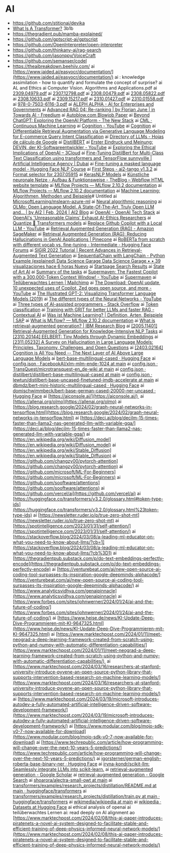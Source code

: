 # AI
* https://github.com/stitionai/devika
* [What Is A Transformer?](https://www.youtube.com/watch?v=wjZofJX0v4M) 3b1b
* https://thegradient.pub/mamba-explained/ 
* https://github.com/gptscript-ai/gptscript
* https://github.com/OpenInterpreter/open-interpreter
* https://github.com/thinkany-ai/rag-search 
* https://github.com/jasonppy/VoiceCraft
* https://github.com/semanser/codel
* https://theaibreakdown.beehiiv.com/
ai  [https://www.jaided.ai/easyocr/documentation/](https://www.jaided.ai/easyocr/documentation/)
ai : knowledge assimilation - how to quantify and formulate the concept of surprise?
ai AL and Ethics
ai Computer Vision. Algorithms and Applications.pdf
ai [2309.04979.pdf](https://arxiv.org/pdf/2309.04979.pdf)
ai [2307.12798.pdf](https://arxiv.org/pdf/2307.12798.pdf)
ai [2308.00479.pdf](https://arxiv.org/pdf/2308.00479.pdf)
ai [2308.05822.pdf](https://arxiv.org/pdf/2308.05822.pdf)
ai [2308.10633.pdf](https://arxiv.org/pdf/2308.10633.pdf)
ai [2309.15217.pdf](https://arxiv.org/pdf/2309.15217.pdf)
ai [2310.01427.pdf](https://arxiv.org/pdf/2310.01427.pdf)
ai [2310.01558.pdf](https://arxiv.org/pdf/2310.01558.pdf)
ai [978-0-7503-6116-3.pdf](https://iopscience.iop.org/book/mono/978-0-7503-6116-3.pdf)
ai [ALEPH ALPHA - AI for Enterprises and Governments](https://aleph-alpha.com/)
ai [Advanced RAG 04: Re-ranking | by Florian June | in Towards AI - Freedium](https://freedium.cfd/https://pub.towardsai.net/advanced-rag-04-re-ranking-85f6ae8170b1)
ai [Autoblow.com Blowjob Paper](https://autoblow.com/bjpaper/)
ai [Beyond ChatGPT: Exploring the OpenAI Platform - The New Stack](https://thenewstack.io/beyond-chatgpt-exploring-the-openai-platform/)
ai [CML · Continuous Machine Learning](https://cml.dev/)
ai [Cognition - YouTube](ghttps://www.youtube.com/@Cognition-Labs)
ai [Cognition](ghttps://www.cognition-labs.com/)
ai [Differentiable Retrieval Augmentation via Generative Language Modeling for E-commerce Query Intent Classification](https://arxiv.org/pdf/2308.09308.pdf)
ai [Directory of LLMs - Hojas de cálculo de Google](https://docs.google.com/spreadsheets/d/1gc6yse74XCwBx028HV_cvdxwXkmXejVjkO-Mz2uwE0k/edit%23gid%3D0)
ai [DistilBERT](https://huggingface.co/docs/transformers/model_doc/distilbert)
ai [Erster Eindruck und Meinung: DEVIN, der KI-Softwareentwickler - YouTube](ghttps://www.youtube.com/watch?v%3DrsWWubkrvE4)
ai [Exploring the Ethical Implications of OpenAI – 3Cloud](https://3cloudsolutions.com/resources/exploring-ethical-implications-open-ai/)
ai [Fine-Tuning DistilBert for Multi-Class Text Classification using transformers and TensorFlow sunnyville | Artificial Intelligence Agency | Dubai](https://www.sunnyville.ai/fine-tuning-distilbert-multi-class-text-classification-using-transformers-and-tensorflow/)
ai [Fine-tuning a masked language model - Hugging Face NLP Course](https://huggingface.co/learn/nlp-course/chapter7/3)
ai [First Steps - ai2-tango v1.3.2](https://ai2-tango.readthedocs.io/en/latest/first_steps.html)
ai [Format selector for 2307.05915](https://arxiv.org/format/2307.05915)
ai [KerasNLP Models](https://keras.io/api/keras_nlp/models/)
ai [Künstliche neuronale Netze - Aufbau & Funktionsweise - TheBlog – Webflow HTML website template](http://web.archive.org/web/20230926012537/https://www.jaai.de/post/kuenstliche-neuronale-netze-aufbau-funktion)
ai [MLflow Projects — MLflow 2.10.2 documentation](https://mlflow.org/docs/latest/projects.html%23mlproject-file)
ai [MLflow Projects — MLflow 2.10.2 documentation](https://mlflow.org/docs/latest/projects.html)
ai [Machine Learning: Algorithmen, Methoden und Beispiele](https://datasolut.com/was-ist-machine-learning/)# Untitled
ai [MicrosoftLearning/mslearn-azure-ml](https://github.com/MicrosoftLearning/mslearn-azure-ml)
ai [Neural algorithmic reasoning](https://thegradient.pub/neural-algorithmic-reasoning/?utm_source%3Dsubstack%26utm_medium%3Demail)
ai [OLMo: Open Language Model. A State-Of-The-Art, Truly Open LLM and… | by AI2 | Feb, 2024 | AI2 Blog](https://blog.allenai.org/olmo-open-language-model-87ccfc95f580)
ai [OpenAI - OpenAI Tech Stack](https://stackshare.io/openai/openai)
ai [OpenAI's 'Unreasonable Claims' Exhaust AI-Ethics Researchers](https://www.businessinsider.com/openai-ethics-researchers-unreasonable-claims-2023-ai-100-10)
ai [Quantize 🤗 Transformers models](https://huggingface.co/docs/transformers/main/main_classes/quantization)
ai [Replace Github Copilot with a Local LLM - YouTube](ghttps://www.youtube.com/watch?v%3DF1bXfnrzAxM)
ai [Retrieval Augmented Generation (RAG) - Amazon SageMaker](https://docs.aws.amazon.com/sagemaker/latest/dg/jumpstart-foundation-models-customize-rag.html)
ai [Retrieval Augmented Generation (RAG): Reducing Hallucinations in GenAI Applications | Pinecone](https://www.pinecone.io/learn/retrieval-augmented-generation/)
ai [RoBERTa from scratch with different vocab vs. fine-tuning - Intermediate - Hugging Face Forums](https://discuss.huggingface.co/t/roberta-from-scratch-with-different-vocab-vs-fine-tuning/569/7)
ai [SIGIR 2022 Tutorial | Recent Advances in Retrieval-Augmented Text Generation](https://jcyk.github.io/RetGenTutorial/)
ai [SequentialChain with LangChain - Python Example (explained) Data Science Garage Data Science Garage • • 39 visualizaciones hace 6 horas Nuevo](https://www.youtube.com/watch?v%3DJ7n9e0eSoKg)
ai [Startpage Search Results](https://www.startpage.com/do/dsearch?q%3Dis%2Bsam%2Baltman%2Bevil%253F%26cat%3Dweb%26language%3Denglish)
ai [State of Art AI](https://stateofart.ai/)
ai [Summary of the tasks](https://huggingface.co/docs/transformers/v4.15.0/task_summary)
ai [Supermaven: The Fastest Copilot with a 300,000-Token Context Window! - YouTube](https://www.youtube.com/watch?v%3DJhmdYN1wbG0)
ai [Supermaven](https://supermaven.com/)
ai [Teilüberwachtes Lernen | Mailchimp](https://mailchimp.com/de/resources/semi-supervised-learning/)
ai [The Download: OpenAI update, 10 unexpected uses of Copilot, Zed goes open source, and more - YouTube](https://m.youtube.com/watch?v%3DLJrlWDJ-hjU)
ai [The Illustrated GPT-2: Visualizing Transformer Language Models (2019)](https://brianlovin.com/hn/38691583)
ai [The different types of the Neural Networks - YouTube](https://www.youtube.com/watch?v%3D0sp6qQ3zVuU)
ai [Three types of AI-assisted programmers - Stack Overflow](https://stackoverflow.blog/2023/12/11/three-types-of-ai-assisted-programmers/?cb%3D1)
ai [Token classification](https://huggingface.co/docs/transformers/tasks/token_classification%23inference)
ai [Training with GRIT for better LLMs and faster RAG - Contextual AI](https://contextual.ai/training-with-grit/)
ai [Was ist Machine Learning? | Definition, Arten, Beispiele | SAP](https://www.sap.com/austria/products/artificial-intelligence/what-is-machine-learning.html)
ai [What is MLflow? — MLflow 2.10.2 documentation](https://mlflow.org/docs/latest/introduction/index.html)
ai [What is retrieval-augmented generation? | IBM Research Blog](https://research.ibm.com/blog/retrieval-augmented-generation-RAG)
ai [[2005.11401] Retrieval-Augmented Generation for Knowledge-Intensive NLP Tasks](https://arxiv.org/abs/2005.11401)
ai [[2310.20144] EELBERT: Tiny Models through Dynamic Embeddings](https://arxiv.org/abs/2310.20144)
ai [[2311.05232] A Survey on Hallucination in Large Language Models: Principles, Taxonomy, Challenges, and Open Questions](https://arxiv.org/abs/2311.05232)
ai [[2403.02164] Cognition is All You Need -- The Next Layer of AI Above Large Language Models](ghttps://arxiv.org/abs/2403.02164)
ai [bert-base-multilingual-cased · Hugging Face](https://huggingface.co/bert-base-multilingual-cased)
ai [config.json · FacebookAI/xlm-mlm-ende-1024 at main](https://huggingface.co/FacebookAI/xlm-mlm-ende-1024/blob/main/config.json)
ai [config.json · TransQuest/microtransquest-en_de-wiki at main](https://huggingface.co/TransQuest/microtransquest-en_de-wiki/blob/main/config.json)
ai [config.json · distilbert/distilbert-base-multilingual-cased at main](https://huggingface.co/distilbert/distilbert-base-multilingual-cased/blob/main/config.json)
ai [config.json · lewtun/distilbert-base-uncased-finetuned-imdb-accelerate at main](https://huggingface.co/lewtun/distilbert-base-uncased-finetuned-imdb-accelerate/blob/main/config.json)
ai [dbmdz/bert-mini-historic-multilingual-cased · Hugging Face](https://huggingface.co/dbmdz/bert-mini-historic-multilingual-cased)
ai [domischwimmbeck/bert-base-german-cased-20000-ner-uncased · Hugging Face](https://huggingface.co/domischwimmbeck/bert-base-german-cased-20000-ner-uncased)
ai [https://aiconsole.ai/](https://aiconsole.ai/) 
ai [https://allenai.org/olmo](https://allenai.org/olmo)
ai [https://blog.research.google/2024/02/graph-neural-networks-in-tensorflow.html](https://blog.research.google/2024/02/graph-neural-networks-in-tensorflow.html)
ai [https://deci.ai/blog/decilm-15-times-faster-than-llama2-nas-generated-llm-with-variable-gqa/](https://deci.ai/blog/decilm-15-times-faster-than-llama2-nas-generated-llm-with-variable-gqa/)
ai [https://en.wikipedia.org/wiki/Diffusion_model](https://en.wikipedia.org/wiki/Diffusion_model)
ai [https://en.wikipedia.org/wiki/Stable_Diffusion](https://en.wikipedia.org/wiki/Stable_Diffusion)
ai [https://github.com/changzy00/pytorch-attention](https://github.com/changzy00/pytorch-attention)
ai [https://github.com/microsoft/ML-For-Beginners](https://github.com/microsoft/ML-For-Beginners)
ai [https://github.com/sooftware/attentions](https://github.com/sooftware/attentions)
ai [https://github.com/vercel/ai](https://github.com/vercel/ai)
ai [https://huggingface.co/transformers/v3.2.0/glossary.html#token-type-ids](https://huggingface.co/transformers/v3.2.0/glossary.html%23token-type-ids)
ai [https://newsletter.ruder.io/p/true-zero-shot-mt](https://newsletter.ruder.io/p/true-zero-shot-mt)
ai [https://spotintelligence.com/2023/01/31/self-attention/](https://spotintelligence.com/2023/01/31/self-attention/)
ai [https://stackoverflow.blog/2024/03/08/a-leading-ml-educator-on-what-you-need-to-know-about-llms/?cb=1](https://stackoverflow.blog/2024/03/08/a-leading-ml-educator-on-what-you-need-to-know-about-llms/?cb%3D1)
ai [https://thegradientpub.substack.com/p/do-text-embeddings-perfectly-encode](https://thegradientpub.substack.com/p/do-text-embeddings-perfectly-encode)
ai [https://venturebeat.com/ai/new-open-source-ai-coding-tool-surpasses-its-inspiration-google-deepminds-alphacode/](https://venturebeat.com/ai/new-open-source-ai-coding-tool-surpasses-its-inspiration-google-deepminds-alphacode/)
ai [https://www.analyticsvidhya.com/genaipinnacle](https://www.analyticsvidhya.com/genaipinnacle)
ai [https://www.forbes.com/sites/johnwerner/2024/01/24/ai-and-the-future-of-coding/](https://www.forbes.com/sites/johnwerner/2024/01/24/ai-and-the-future-of-coding/)
ai [https://www.heise.de/news/KI-Update-Deep-Dive-Programmieren-mit-KI-9647325.html](https://www.heise.de/news/KI-Update-Deep-Dive-Programmieren-mit-KI-9647325.html)
ai [https://www.marktechpost.com/2024/01/11/meet-neograd-a-deep-learning-framework-created-from-scratch-using-python-and-numpy-with-automatic-differentiation-capabilities/](https://www.marktechpost.com/2024/01/11/meet-neograd-a-deep-learning-framework-created-from-scratch-using-python-and-numpy-with-automatic-differentiation-capabilities/) 
ai [https://www.marktechpost.com/2024/03/16/researchers-at-stanford-university-introduce-pyvene-an-open-source-python-library-that-supports-intervention-based-research-on-machine-learning-models/](https://www.marktechpost.com/2024/03/16/researchers-at-stanford-university-introduce-pyvene-an-open-source-python-library-that-supports-intervention-based-research-on-machine-learning-models/)
ai [https://www.marktechpost.com/2024/03/19/microsoft-introduces-autodev-a-fully-automated-artificial-intelligence-driven-software-development-framework/](https://www.marktechpost.com/2024/03/19/microsoft-introduces-autodev-a-fully-automated-artificial-intelligence-driven-software-development-framework/)
ai [https://www.modular.com/blog/mojo-sdk-v0-7-now-available-for-download](https://www.modular.com/blog/mojo-sdk-v0-7-now-available-for-download)
ai [https://www.techrepublic.com/article/how-programming-will-change-over-the-next-10-years-5-predictions/](https://www.techrepublic.com/article/how-programming-will-change-over-the-next-10-years-5-predictions/)
ai [igorsterner/german-english-roberta-base-binary-ner · Hugging Face](https://huggingface.co/igorsterner/german-english-roberta-base-binary-ner)
ai [iryna-kondr/scikit-llm: Seamlessly integrate LLMs into scikit-learn.](https://github.com/iryna-kondr/scikit-llm)
ai [retrieval-augmented generation - Google Scholar](https://scholar.google.de/scholar?q%3Dretrieval-augmented%2Bgeneration%26hl%3Den%26as_sdt%3D0%26as_vis%3D1%26oi%3Dscholart)
ai [retrieval-augmented generation - Google Search](https://www.google.com/search?client%3Dfirefox-b-d%26q%3Dretrieval-augmented%2Bgeneration%23ip%3D1)
ai [shoarora/alectra-small-owt at main](https://huggingface.co/shoarora/alectra-small-owt/tree/main)
ai [transformers/examples/research_projects/distillation/README.md at main · huggingface/transformers](https://github.com/huggingface/transformers/blob/main/examples/research_projects/distillation/README.md)
ai [transformers/examples/research_projects/distillation/train.py at main · huggingface/transformers](https://github.com/huggingface/transformers/blob/main/examples/research_projects/distillation/train.py)
ai [wikimedia/wikipedia at main](https://huggingface.co/datasets/wikimedia/wikipedia/tree/main/20231101.ab)
ai [wikipedia · Datasets at Hugging Face](https://huggingface.co/datasets/wikipedia)
ai ethical analysis of openai
ai teilüberwachtes Lernen
ai: read deeply on AI alignment
ao [https://www.marktechpost.com/2024/02/08/this-ai-paper-introduces-piratenets-a-novel-ai-system-designed-to-facilitate-stable-and-efficient-training-of-deep-physics-informed-neural-network-models/](https://www.marktechpost.com/2024/02/08/this-ai-paper-introduces-piratenets-a-novel-ai-system-designed-to-facilitate-stable-and-efficient-training-of-deep-physics-informed-neural-network-models/)

